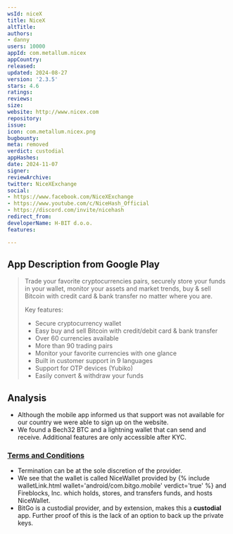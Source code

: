 ```yaml
---
wsId: niceX
title: NiceX
altTitle: 
authors:
- danny
users: 10000
appId: com.metallum.nicex
appCountry: 
released: 
updated: 2024-08-27
version: '2.3.5'
stars: 4.6
ratings: 
reviews: 
size: 
website: http://www.nicex.com
repository: 
issue: 
icon: com.metallum.nicex.png
bugbounty: 
meta: removed
verdict: custodial
appHashes: 
date: 2024-11-07
signer: 
reviewArchive: 
twitter: NiceXExchange
social:
- https://www.facebook.com/NiceXExchange
- https://www.youtube.com/c/NiceHash_Official
- https://discord.com/invite/nicehash
redirect_from: 
developerName: H-BIT d.o.o.
features: 

---
```


## App Description from Google Play

> Trade your favorite cryptocurrencies pairs, securely store your funds in your wallet, monitor your assets and market trends, buy & sell Bitcoin with credit card & bank transfer no matter where you are.
>
> Key features:
> - Secure cryptocurrency wallet
> - Easy buy and sell Bitcoin with credit/debit card & bank transfer
> - Over 60 currencies available
> - More than 90 trading pairs
> - Monitor your favorite currencies with one glance
> - Built in customer support in 9 languages
> - Support for OTP devices (Yubiko)
> - Easily convert & withdraw your funds

## Analysis 

- Although the mobile app informed us that support was not available for our country we were able to sign up on the website.
- We found a Bech32 BTC and a lightning wallet that can send and receive. Additional features are only accessible after KYC.

### [Terms and Conditions](https://www.nicex.com/legal-privacy/terms-of-service) 

- Termination can be at the sole discretion of the provider.
- We see that the wallet is called NiceWallet provided by {% include walletLink.html wallet='android/com.bitgo.mobile' verdict='true' %} and Fireblocks, Inc. which holds, stores, and transfers funds, and hosts NiceWallet. 
- BitGo is a custodial provider, and by extension, makes this a **custodial** app. Further proof of this is the lack of an option to back up the private keys.